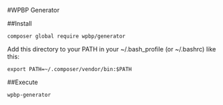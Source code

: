 #WPBP Generator

##Install

`composer global require wpbp/generator`

Add this directory to your PATH in your ~/.bash_profile (or ~/.bashrc) like this:

`export PATH=~/.composer/vendor/bin:$PATH`

##Execute

`wpbp-generator`
